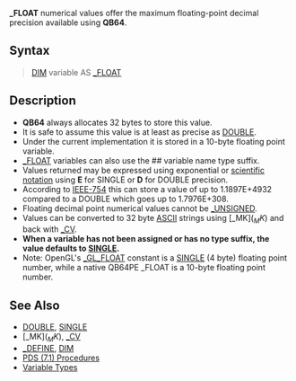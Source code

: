 **_FLOAT** numerical values offer the maximum floating-point decimal precision available using **QB64**.

## Syntax
 
> [DIM](DIM) variable AS [_FLOAT](_FLOAT)

## Description

* **QB64** always allocates 32 bytes to store this value. 
* It is safe to assume this value is at least as precise as [DOUBLE](DOUBLE). 
* Under the current implementation it is stored in a 10-byte floating point variable.
* [_FLOAT](_FLOAT) variables can also use the ## variable name type suffix.
* Values returned may be expressed using exponential or [scientific notation](scientific-notation) using **E** for SINGLE or **D** for DOUBLE precision.
* According to [IEEE-754](http://babbage.cs.qc.edu/courses/cs341/IEEE-754references.html) this can store a value of up to 1.1897E+4932 compared to a DOUBLE which goes up to 1.7976E+308. 
* Floating decimal point numerical values cannot be [_UNSIGNED](_UNSIGNED).
* Values can be converted to 32 byte [ASCII](ASCII) strings using [_MK$](_MK$) and back with [_CV](_CV).
* **When a variable has not been assigned or has no type suffix, the value defaults to [SINGLE](SINGLE).**
* Note: OpenGL's [_GL_FLOAT](_GL-FLOAT) constant is a [SINGLE](SINGLE) (4 byte) floating point number, while a native QB64PE _FLOAT is a 10-byte floating point number.

## See Also

* [DOUBLE](DOUBLE), [SINGLE](SINGLE)
* [_MK$](_MK$), [_CV](_CV)
* [_DEFINE](_DEFINE), [DIM](DIM)
* [PDS (7.1) Procedures](PDS-(7.1)-Procedures)
* [Variable Types](Variable-Types)

